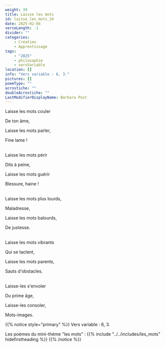 ```yaml
---
weight: 39
title: Laisse les mots
id: laisse_les_mots_24
date: 2025-02-04
verseLength: -1
divider: ""
categories:
    - Création
    - Apprentissage
tags:
    - "2025"
    - philosophie
    - versVariable
location: []
info: "Vers variable : 6, 3."
pictures: []
poemType: ""
acrostiche: ""
doubleAcrostiche: ""
LastModifierDisplayName: Barbara Post
---
```

Laisse les mots couler

De ton âme,

Laisse les mots parler,

Fine lame !

 \
Laisse les mots périr

Dits à peine,

Laisse les mots guérir

Blessure, haine !

 \
Laisse les mots plus lourds,

Maladresse,

Laisse les mots balourds,

De justesse.

 \
Laisse les mots vibrants

Qui se taclent,

Laisse les mots parents,

Sauts d'obstacles.

 \
Laisse-les s'envoler

Du prime âge,

Laisse-les consoler,

Mots-images.

{{% notice style="primary" %}}
Vers variable : 6, 3.

Les poèmes du mini-thème "les mots" :
{{% include "../../includes/les_mots" hidefirstheading %}}
{{% /notice %}}